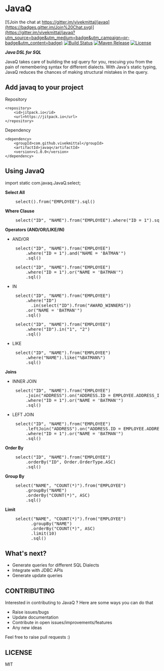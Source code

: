 JavaQ
=======

[![Join the chat at https://gitter.im/vivekmittal/javaq](https://badges.gitter.im/Join%20Chat.svg)](https://gitter.im/vivekmittal/javaq?utm_source=badge&utm_medium=badge&utm_campaign=pr-badge&utm_content=badge)
[![Build Status](https://travis-ci.org/vivekmittal/javaq.svg?branch=master)](https://travis-ci.org/vivekmittal/javaq)
[![Maven Release](https://img.shields.io/github/release/vivekmittal/javaq.svg?label=maven)](https://jitpack.io/#vivekmittal/javaq/v1.0.0)
[![License](http://img.shields.io/:license-mit-blue.svg)](https://github.com/vivekmittal/javaq/blob/master/LICENSE)

<b><i>Java DSL for SQL</i></b>

JavaQ takes care of building the sql query for you, rescuing you from the pain of remembering syntax for different dialects. With Java's static typing, JavaQ reduces the chances of making structural mistakes in the query.

Add javaq to your project
-------

Repository

    <repository>
	    <id>jitpack.io</id>
	    <url>https://jitpack.io</url>
	</repository>

Dependency

	<dependency>
	    <groupId>com.github.vivekmittal</groupId>
	    <artifactId>javaq</artifactId>
	    <version>v1.0.0</version>
	</dependency>

Using JavaQ
-------
import static com.javaq.JavaQ.select;

<b>Select All</b>
<pre>
    select().from("EMPLOYEE").sql() 
</pre>

<b>Where Clause</b>
<pre>
    select("ID", "NAME").from("EMPLOYEE").where("ID = 1").sql()
</pre>

<b>Operators (AND/OR/LIKE/IN)</b>
- AND/OR
<pre>
    select("ID", "NAME").from("EMPLOYEE")
        .where("ID = 1").and("NAME = 'BATMAN'")
        .sql()
</pre>
<pre>
    select("ID", "NAME").from("EMPLOYEE")
        .where("ID = 1").or("NAME = 'BATMAN'")
        .sql()
</pre>
- IN
<pre>
    select("ID", "NAME").from("EMPLOYEE")
        .where("ID")
          .in(select("ID").from("AWARD_WINNERS"))
        .or("NAME = 'BATMAN'")
        .sql()
</pre>
<pre>
    select("ID", "NAME").from("EMPLOYEE")
        .where("ID").in("1", "2")
        .sql()
</pre>
- LIKE
<pre>
    select("ID", "NAME").from("EMPLOYEE")
        .where("NAME").like("%BATMAN%")
        .sql()
</pre>

<b>Joins</b>
- INNER JOIN
<pre>
    select("ID", "NAME").from("EMPLOYEE")
        .join("ADDRESS").on("ADDRESS.ID = EMPLOYEE.ADDRESS_ID")
        .where("ID = 1").or("NAME = 'BATMAN'")
        .sql()
</pre>
- LEFT JOIN
<pre>
    select("ID", "NAME").from("EMPLOYEE")
        .leftJoin("ADDRESS").on("ADDRESS.ID = EMPLOYEE.ADDRESS_ID")
        .where("ID = 1").or("NAME = 'BATMAN'")
        .sql()
</pre>

<b>Order By</b>
<pre>
    select("ID", "NAME").from("EMPLOYEE")
        .orderBy("ID", Order.OrderType.ASC)
        .sql()
</pre>

<b>Group By</b>
<pre>
    select("NAME", "COUNT(*)").from("EMPLOYEE")
        .groupBy("NAME")
        .orderBy("COUNT(*)", ASC)
        .sql()
</pre>

<b>Limit</b>
<pre>
    select("NAME", "COUNT(*)").from("EMPLOYEE")
          .groupBy("NAME")
          .orderBy("COUNT(*)", ASC)
          .limit(10)
          .sql()
</pre>

What's next?
-------
- Generate queries for different SQL Dialects
- Integrate with JDBC APIs
- Generate update queries

CONTRIBUTING
-------
Interested in contributing to JavaQ ? Here are some ways you can do that
- Raise issues/bugs
- Update documentation
- Contribute in open issues/improvements/features
- Any new ideas

Feel free to raise pull requests :)

LICENSE
-------
MIT
